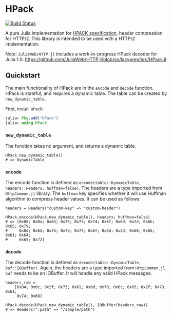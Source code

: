 # HPack

[![Build Status](https://travis-ci.org/sorpaas/HPack.jl.svg?branch=master)](https://travis-ci.org/sorpaas/HPack.jl)

A pure Julia implementation for
[HPACK specification](http://http2.github.io/http2-spec/compression.html),
header compression for HTTP/2. This library is intended to be used with a HTTP/2
implementation.

Note: `JuliaWeb/HTTP.jl` includes a work-in-progress HPack decoder for Julia 1.0:
https://github.com/JuliaWeb/HTTP.jl/blob/so/lazyprep/src/HPack.jl

## Quickstart

The main functionality of HPack are in the `encode` and `decode` function. HPack
is stateful, and requires a dynamic table. The table can be created by
`new_dynamic_table`.

First, install `HPack`:

```julia
julia> Pkg.add("HPack")
julia> using HPack
```

### `new_dynamic_table`

The function takes no argument, and returns a dynamic table.

```
HPack.new_dynamic_table()
# => DynamicTable
```

### `encode`

The encode function is defined as `encode(table::DynamicTable, headers::Headers;
huffman=false)`. The headers are a type imported from `HttpCommon.jl` library.
The `huffman` key specifies whether it will use Huffman algorithm to compress
header values. It can be used as follows:

```
headers = Headers("custom-key" => "custom-header")

HPack.encode(HPack.new_dynamic_table(), headers; huffman=false)
# => [0x00; 0x0a; 0x63; 0x75; 0x73; 0x74; 0x6f; 0x6d; 0x2d; 0x6b; 0x65; 0x79;
#     0x0d; 0x63; 0x75; 0x73; 0x74; 0x6f; 0x6d; 0x2d; 0x68; 0x65; 0x61; 0x64;
#     0x65; 0x72]
```

### `decode`

The decode function is defined as `decode(table::DynamicTable, buf::IOBuffer)`.
Again, the headers are a type imported from `HttpCommon.jl`. `buf` needs to be
an IOBuffer. It will handle any valid HPack messages.

```
headers_raw =
    [0x04; 0x0c; 0x2f; 0x73; 0x61; 0x6d; 0x70; 0x6c; 0x65; 0x2f; 0x70; 0x61;
     0x74; 0x68]

HPack.decode(HPack.new_dynamic_table(), IOBuffer(headers_raw))
# => Headers(":path" => "/sample/path")
```
